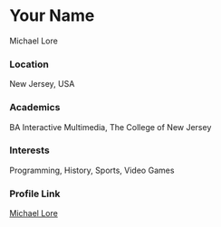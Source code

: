 # Your Name

Michael Lore

### Location

New Jersey, USA

### Academics

BA Interactive Multimedia, The College of New Jersey

### Interests

Programming, History, Sports, Video Games

### Profile Link

[Michael Lore](https://github.com/michaellore)